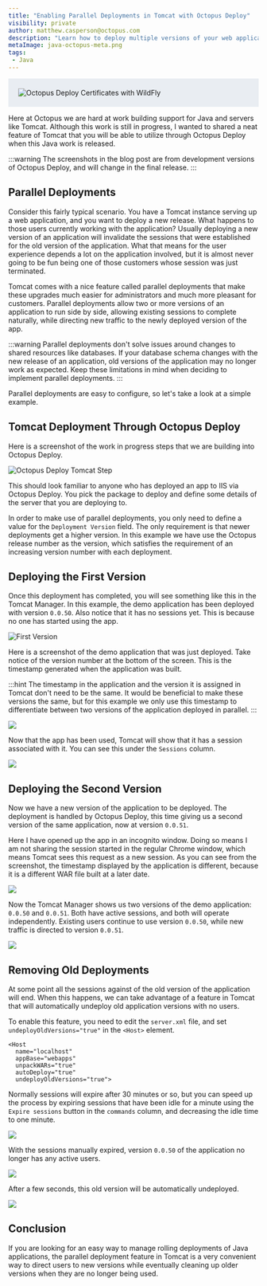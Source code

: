 ```yaml
---
title: "Enabling Parallel Deployments in Tomcat with Octopus Deploy"
visibility: private
author: matthew.casperson@octopus.com
description: "Learn how to deploy multiple versions of your web applications to Tomcat through Octopus Deploy"
metaImage: java-octopus-meta.png
tags:
 - Java
---
```


<div style="background-color:#e9edf2;">
<img style="display:block; margin: 0 auto; padding: 20px 0 20px 20px;" alt="Octopus Deploy Certificates with WildFly" src="https://i.octopus.com/blog/2017-06/java-octopus.png" />
</div>

Here at Octopus we are hard at work building support for Java and servers like Tomcat. Although this work is still in progress, I wanted to shared a neat feature of Tomcat that you will be able to utilize through Octopus Deploy when this Java work is released.

:::warning
The screenshots in the blog post are from development versions of Octopus Deploy, and will change in the final release.
:::

## Parallel Deployments

Consider this fairly typical scenario. You have a Tomcat instance serving up a web application, and you want to deploy a new release. What happens to those users currently working with the application? Usually deploying a new version of an application will invalidate the sessions that were established for the old version of the application. What that means for the user experience depends a lot on the application involved, but it is almost never going to be fun being one of those customers whose session was just terminated.

Tomcat comes with a nice feature called parallel deployments that make these upgrades much easier for administrators and much more pleasant for customers. Parallel deployments allow two or more versions of an application to run side by side, allowing existing sessions to complete naturally, while directing new traffic to the newly deployed version of the app.

:::warning
Parallel deployments don't solve issues around changes to shared resources like databases. If your database schema changes with the new release of an application, old versions of the application may no longer work as expected. Keep these limitations in mind when deciding to implement parallel deployments.
:::

Parallel deployments are easy to configure, so let's take a look at a simple example.

## Tomcat Deployment Through Octopus Deploy

Here is a screenshot of the work in progress steps that we are building into Octopus Deploy.

![Octopus Deploy Tomcat Step](octopus-tomcat-step.png)

This should look familiar to anyone who has deployed an app to IIS via Octopus Deploy. You pick the package to deploy and define some details of the server that you are deploying to.

In order to make use of parallel deployments, you only need to define a value for the `Deployment Version` field. The only requirement is that newer deployments get a higher version. In this example we have use the Octopus release number as the version, which satisfies the requirement of an increasing version number with each deployment.

## Deploying the First Version

Once this deployment has completed, you will see something like this in the Tomcat Manager. In this example, the demo application has been deployed with version `0.0.50`. Also notice that it has no sessions yet. This is because no one has started using the app.

![First Version](tomcat-single-version.png)

Here is a screenshot of the demo application that was just deployed. Take notice of the version number at the bottom of the screen. This is the timestamp generated when the application was built.

:::hint
The timestamp in the application and the version it is assigned in Tomcat don't need to be the same. It would be beneficial to make these versions the same, but for this example we only use this timestamp to differentiate between two versions of the application deployed in parallel.
:::

![](tomcat-demo-app-first.png)

Now that the app has been used, Tomcat will show that it has a session associated with it. You can see this under the `Sessions` column.

![](tomcat-single-version-with-session.png)

## Deploying the Second Version

Now we have a new version of the application to be deployed. The deployment is handled by Octopus Deploy, this time giving us a second version of the same application, now at version `0.0.51`.

Here I have opened up the app in an incognito window. Doing so means I am not sharing the session started in the regular Chrome window, which means Tomcat sees this request as a new session. As you can see from the screenshot, the timestamp displayed by the application is different, because it is a different WAR file built at a later date.

![](tomcat-demo-app-second.png)

Now the Tomcat Manager shows us two versions of the demo application: `0.0.50` and `0.0.51`. Both have active sessions, and both will operate independently. Existing users continue to use version `0.0.50`, while new traffic is directed to version `0.0.51`.

![](tomcat-two-version-with-session.png)

## Removing Old Deployments

At some point all the sessions against of the old version of the application will end. When this happens, we can take advantage of a feature in Tomcat that will automatically undeploy old application versions with no users.

To enable this feature, you need to edit the `server.xml` file, and set `undeployOldVersions="true"` in the `<Host>` element.

```
<Host
  name="localhost"  
  appBase="webapps"
  unpackWARs="true"
  autoDeploy="true"
  undeployOldVersions="true">
```

Normally sessions will expire after 30 minutes or so, but you can speed up the process by expiring sessions that have been idle for a minute using the `Expire sessions` button in the `commands` column, and decreasing the idle time to one minute.

![](tomcat-expire-session.png)

With the sessions manually expired, version `0.0.50` of the application no longer has any active users.

![](tomcat-expired-sessions.png)

After a few seconds, this old version will be automatically undeployed.

![](tomcat-old-app-undeployed.png)

## Conclusion

If you are looking for an easy way to manage rolling deployments of Java applications, the parallel deployment feature in Tomcat is a very convenient way to direct users to new versions while eventually cleaning up older versions when they are no longer being used.
